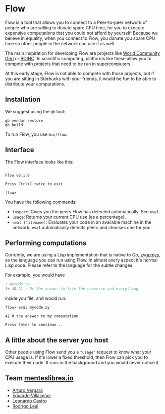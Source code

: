 # Flow

Flow is a tool that allows you to connect to a Peer-to-peer network of people
who are willing to donate spare CPU time, for you to execute expensive computations
that you could not afford by yourself. Because we believe in equality, when you
connect to Flow, you donate you spare CPU time so other people in the network
can use it as well.

The main inspiration for developing Flow are projects like
[World Community Grid](https://www.worldcommunitygrid.org/) or
[BOINC](https://boinc.berkeley.edu/). In scientific computing,
platforms like these allow you to compete with projects that need to be run in
supercomputers.

At this early stage, Flow is not able to compete with those projects, but if
you are sitting in Starbucks with your friends, it would be fun to be able to
distribute your computations.

## Installation

We suggest using the `gb` tool:

```
gb vendor restore
gb build
```

To run Flow, you use `bin/flow`.


## Interface

The Flow interface looks like this:

```

Flow v0.1.0

Press Ctrl+C twice to exit

flow>
```

You have the following commands:

- `inspect`: Gives you the peers Flow has detected automatically. See `eval`.
- `usage`: Returns your current CPU use (as a percentage).
- `eval [filename]`: Evaluates your code in an available machine in the network.
`eval` automatically detects peers and chooses one for you.

## Performing computations

Currently, we are using a Lisp implementation that is native to Go,
[zygomys](https://github.com/glycerine/zygomys), as the language you can run
using Flow. In almost every aspect it's normal Lisp code. Please refer to the
language for the subtle changes.

For example, you would have
```lisp
; mycode.zy
(+ 40 2) ; Or the answer to life the universe and everything
```

inside you file, and would run:

```
flow> eval mycode.zy

42 # the answer to my computation

Press Enter to continue...
```

## A little about the server you host

Other people using Flow send you a `"usage"` request to know what your CPU usage
is. If it's lower a fixed threshold, then Flow can pick you to execute their
code. It runs in the background and you would never notice it.


## Team [menteslibres.io](https://menteslibres.io)

- [Arturo Vergara](https://github.com/ArturoVM)
- [Eduardo Villaseñor](https://github.com/evalvarez12)
- [Leonardo Castro](https://github.com/LeonardoCastro)
- [Rodrigo Leal](https://github.com/rodrigolece)
